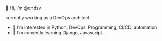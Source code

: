 👋 Hi, I’m @cndsv

currently working as a DevOps architect

- 👀 I’m interested in Python, DevOps, Programming, CI/CD, automation
- 🌱 I’m currently learning Django, Javascript...

<!---
- 💞️ I’m looking to collaborate on ...
- 📫 How to reach me ...
--->
<!---
cndsv/cndsv is a ✨ special ✨ repository because its `README.md` (this file) appears on your GitHub profile.
You can click the Preview link to take a look at your changes.
--->
